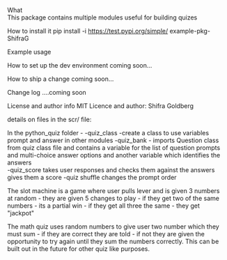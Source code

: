 
What  
This package contains multiple modules useful for building quizes

How to install it
pip install -i https://test.pypi.org/simple/ example-pkg-ShifraG

Example usage


How to set up the dev environment
coming soon...

How to ship a change
coming soon...


Change log
....coming soon 

License and author info
MIT Licence and author: Shifra Goldberg


details on files in the scr/ file:

In the python_quiz folder - 
-quiz_class -create a class to use variables prompt and answer in other modules
-quiz_bank - imports Question class from quiz class file and contains a variable for the list of question prompts and multi-choice answer options and another variable which identifies the answers  
-quiz_score takes user responses and checks them against the answers gives them a score
-quiz shuffle changes the prompt order

The slot machine is a game where user pulls lever and is given 3 numbers at random - they are given 5 changes to play - if they get two of the same numbers - its a partial win - if they get all three the same - they get "jackpot"

The math quiz uses random numbers to give user two number which they must sum - if they are correct they are told - if not they are given the opportunity to try again until they sum the numbers correctly. This can be built out in the future for other quiz like purposes.